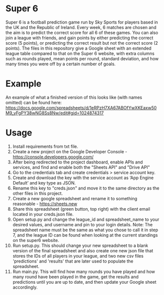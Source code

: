 # Super 6
Super 6 is a football prediction game run by Sky Sports for players based in the UK and the Republic of Ireland. Every week, 6 matches are chosen and the aim is to predict the correct score for all 6 of these games. You can also join a league with friends, and gain points by either predicting the correct score (5 points), or predicting the correct result but not the correct score (2 points). The files in this repository give a Google sheet with an extended league table compared to that on the Super 6 website, with extra columns such as rounds played, mean points per round, standard deviation, and how many times you were off by a certain number of goals.

# Example
An example of what a finished version of this looks like (with names omitted) can be found here: https://docs.google.com/spreadsheets/d/1eRPzH7XA67ABOfYwXKEaxw50M9_yFgPY38wNG8Ss8Nw/edit#gid=1024874317

# Usage
1. Install requirements from txt file.
2. Create a new project on the Google Developer Console - https://console.developers.google.com/
3. After being redirected to the project dashboard, enable APIs and services, and find and enable both the "Sheets API" and "Drive API"
4. Go to the credentials tab and create credentials > service account key.
5. Create and download the key with the service account as ‘App Engine Default’ and key type as JSON.
6. Rename this key to "creds.json" and move it to the same directory as the other files in this project.
7. Create a new google spreadsheet and rename it to something reasonable - https://sheets.new
8. Share this spreadsheet (green button, top right) with the client email located in your creds.json file.
9. Open setup.py and change the league_id and spreadsheet_name to your desired values, and username and pin to your login details.
  Note: The spreadsheet name must be the same as what you chose to call it in step 7, and the league ID can be found when looking at the current standings on the super6 website.
10. Run setup.py. This should change your new spreadsheet to a blank version of the final spreadsheet and also create one new json file that stores the IDs of all players in your league, and two new csv files 'predictions' and 'results' that are later used to populate the spreadsheet.
11. Run main.py. This will find how many rounds you have played and how many round have been played in the game, get the results and predictions until you are up to date, and then update your Google sheet accordingly.
